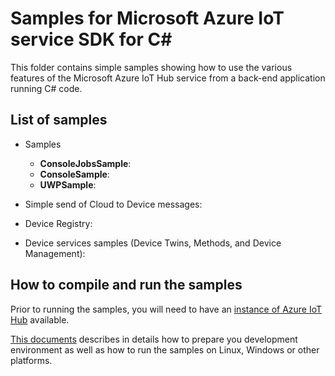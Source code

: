# Samples for Microsoft Azure IoT service SDK for C\# #

This folder contains simple samples showing how to use the various features of the Microsoft Azure IoT Hub service from a back-end application running C# code.

## List of samples

* Samples
    * **ConsoleJobsSample**:
    * **ConsoleSample**: 
    * **UWPSample**: 

* Simple send of Cloud to Device messages:

* Device Registry:

* Device services samples (Device Twins, Methods, and Device Management):

## How to compile and run the samples

Prior to running the samples, you will need to have an [instance of Azure IoT Hub][lnk-setup-iot-hub]  available.

[This documents][devbox-setup] describes in details how to prepare you development environment as well as how to run the samples on Linux, Windows or other platforms.


[devbox-setup]: ./doc/devbox_setup.md
[lnk-setup-iot-hub]: https://aka.ms/howtocreateazureiothub
